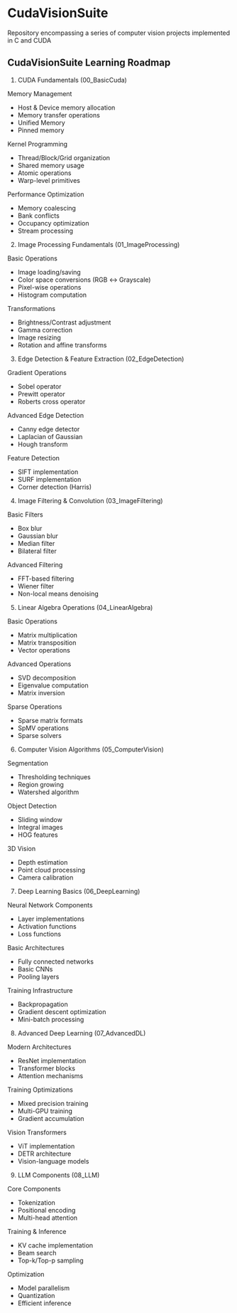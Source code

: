 # CudaVisionSuite
Repository encompassing a series of computer vision projects implemented in C and CUDA

## CudaVisionSuite Learning Roadmap
1. CUDA Fundamentals (00_BasicCuda)

Memory Management

- Host & Device memory allocation
- Memory transfer operations
- Unified Memory
- Pinned memory


Kernel Programming

- Thread/Block/Grid organization
- Shared memory usage
- Atomic operations
- Warp-level primitives


Performance Optimization

- Memory coalescing
- Bank conflicts
- Occupancy optimization
- Stream processing



2. Image Processing Fundamentals (01_ImageProcessing)

Basic Operations

- Image loading/saving
- Color space conversions (RGB ↔ Grayscale)
- Pixel-wise operations
- Histogram computation


Transformations

- Brightness/Contrast adjustment
- Gamma correction
- Image resizing
- Rotation and affine transforms



3. Edge Detection & Feature Extraction (02_EdgeDetection)

Gradient Operations

- Sobel operator
- Prewitt operator
- Roberts cross operator


Advanced Edge Detection

- Canny edge detector
- Laplacian of Gaussian
- Hough transform


Feature Detection

- SIFT implementation
- SURF implementation
- Corner detection (Harris)



4. Image Filtering & Convolution (03_ImageFiltering)

Basic Filters

- Box blur
- Gaussian blur
- Median filter
- Bilateral filter


Advanced Filtering

- FFT-based filtering
- Wiener filter
- Non-local means denoising



5. Linear Algebra Operations (04_LinearAlgebra)

Basic Operations

- Matrix multiplication
- Matrix transposition
- Vector operations


Advanced Operations

- SVD decomposition
- Eigenvalue computation
- Matrix inversion


Sparse Operations

- Sparse matrix formats
- SpMV operations
- Sparse solvers



6. Computer Vision Algorithms (05_ComputerVision)

Segmentation

- Thresholding techniques
- Region growing
- Watershed algorithm


Object Detection

- Sliding window
- Integral images
- HOG features


3D Vision

- Depth estimation
- Point cloud processing
- Camera calibration



7. Deep Learning Basics (06_DeepLearning)

Neural Network Components

- Layer implementations
- Activation functions
- Loss functions


Basic Architectures

- Fully connected networks
- Basic CNNs
- Pooling layers


Training Infrastructure

- Backpropagation
- Gradient descent optimization
- Mini-batch processing



8. Advanced Deep Learning (07_AdvancedDL)

Modern Architectures

- ResNet implementation
- Transformer blocks
- Attention mechanisms


Training Optimizations

- Mixed precision training
- Multi-GPU training
- Gradient accumulation


Vision Transformers

- ViT implementation
- DETR architecture
- Vision-language models



9. LLM Components (08_LLM)

Core Components

- Tokenization
- Positional encoding
- Multi-head attention


Training & Inference

- KV cache implementation
- Beam search
- Top-k/Top-p sampling


Optimization

- Model parallelism
- Quantization
- Efficient inference